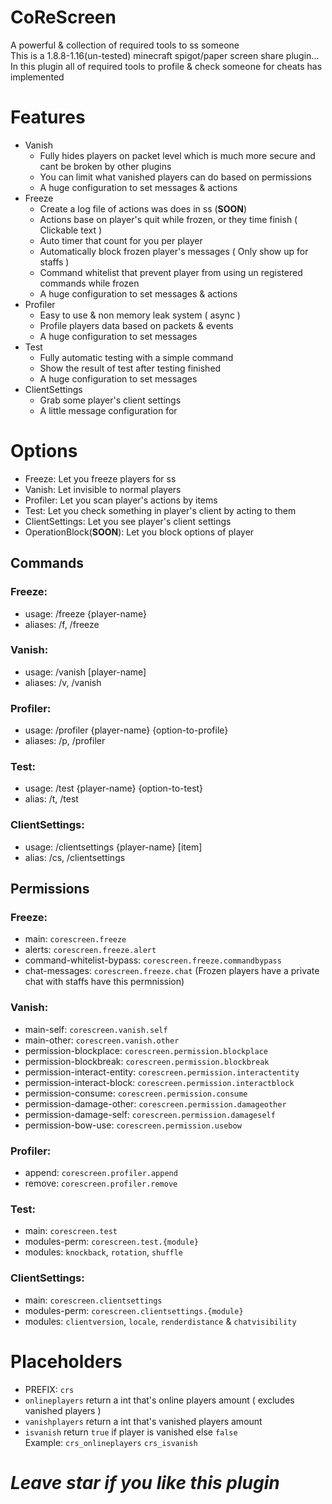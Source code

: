 # CoReScreen                                                                                         
A powerful & collection of required tools to ss someone                                                                                   
This is a 1.8.8-1.16(un-tested) minecraft spigot/paper screen share plugin...                                                                                   
In this plugin all of required tools to profile & check someone for cheats has implemented                                                                     
                                                                                                  
# Features
 * Vanish
   * Fully hides players on packet level which is much more secure and cant be broken by other plugins
   * You can limit what vanished players can do based on permissions
   * A huge configuration to set messages & actions
 * Freeze
   * Create a log file of actions was does in ss (**SOON**)
   * Actions base on player's quit while frozen, or they time finish ( Clickable text )
   * Auto timer that count for you per player
   * Automatically block frozen player's messages ( Only show up for staffs )
   * Command whitelist that prevent player from using un registered commands while frozen
   * A huge configuration to set messages & actions
 * Profiler
   * Easy to use & non memory leak system ( async )
   * Profile players data based on packets & events
   * A huge configuration to set messages
 * Test
   * Fully automatic testing with a simple command
   * Show the result of test after testing finished
   * A huge configuration to set messages
 * ClientSettings
   * Grab some player's client settings
   * A little message configuration for
‌‌‌                                                                                                                                                                                                                                                         
# Options
- Freeze: Let you freeze players for ss                                               
- Vanish: Let invisible to normal players                                     
- Profiler: Let you scan player's actions by items                                                    
- Test: Let you check something in player's client by acting to them     
- ClientSettings: Let you see player's client settings
- OperationBlock(**SOON**): Let you block options of player                                     
                          
## Commands
### Freeze:                                                                                                                                                                                                                         
  * usage: /freeze {player-name}
  * aliases: /f, /freeze
                                                                                                                                                                          
### Vanish:                                                                                    
  * usage: /vanish [player-name]
  * aliases: /v, /vanish
                                                                                                                                                                      
### Profiler:                                                                                   
  * usage: /profiler {player-name} {option-to-profile}                                                                                   
  * aliases: /p, /profiler
                                                                                                                                                                      
### Test:                                                                                    
  * usage: /test {player-name} {option-to-test}                                                                                   
  * alias: /t, /test     

### ClientSettings:                                                                                    
  * usage: /clientsettings {player-name} [item]                                                                              
  * alias: /cs, /clientsettings                                                                                   
                                                                                                                                                                    
## Permissions
### Freeze:                                                                                                                                                                                                                                                  
  * main: `corescreen.freeze`                                                                                                                                        
  * alerts: `corescreen.freeze.alert`
  * command-whitelist-bypass: `corescreen.freeze.commandbypass`
  * chat-messages: `corescreen.freeze.chat` (Frozen players have a private chat with staffs have this permnission)
                                                                                                                                                                                                                     
### Vanish:                                                                                                                                                                       
  * main-self: `corescreen.vanish.self`
  * main-other: `corescreen.vanish.other`
  * permission-blockplace: `corescreen.permission.blockplace`                                                                                                                          
  * permission-blockbreak: `corescreen.permission.blockbreak`                                                                                                                         
  * permission-interact-entity: `corescreen.permission.interactentity`                                                                                                                                
  * permission-interact-block: `corescreen.permission.interactblock`                                                                                                                              
  * permission-consume: `corescreen.permission.consume`                                                                                                                  
  * permission-damage-other: `corescreen.permission.damageother`                                                                                                                                
  * permission-damage-self: `corescreen.permission.damageself`                                                                                                                                 
  * permission-bow-use: `corescreen.permission.usebow`
                                                                                                                                                                                                                                                         
### Profiler:                                                                                                                                                                       
  * append: `corescreen.profiler.append`
  * remove: `corescreen.profiler.remove`
                                                                                                                                                                      
### Test:                                                                                                                                                                       
  * main: `corescreen.test`                                                                                                                                                                 
  * modules-perm: `corescreen.test.{module}`
  * modules: `knockback`, `rotation`, `shuffle`
                                                                                                                                                              
### ClientSettings:                                                                                                                                                                       
  * main: `corescreen.clientsettings`                                                                                                                                                                 
  * modules-perm: `corescreen.clientsettings.{module}` 
  * modules: `clientversion`, `locale`, `renderdistance` & `chatvisibility`



# Placeholders                                                                                                   
  * PREFIX: `crs`                                                                                                                                     
  * `onlineplayers` return a int that's online players amount  ( excludes vanished players )                                                                                   
  * `vanishplayers` return a int that's vanished players amount                                                                                   
  * `isvanish` return `true` if player is vanished else `false`                                                                                   
Example: `crs_onlineplayers` `crs_isvanish`


# ***Leave star if you like this plugin***